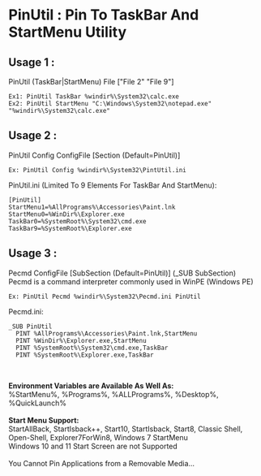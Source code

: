 # PinUtil : Pin To TaskBar And StartMenu Utility

## Usage 1 :
PinUtil (TaskBar|StartMenu) File ["File 2" "File 9"]<br>

```
Ex1: PinUtil TaskBar %windir%\System32\calc.exe
Ex2: PinUtil StartMenu "C:\Windows\System32\notepad.exe" "%windir%\System32\calc.exe"
```

## Usage 2 :
PinUtil Config ConfigFile [Section (Default=PinUtil)]<br>

```
Ex: PinUtil Config %windir%\System32\PintUtil.ini
```
PinUtil.ini (Limited To 9 Elements For TaskBar And StartMenu):<br>

```
[PinUtil]
StartMenu1=%AllPrograms%\Accessories\Paint.lnk
StartMenu0=%WinDir%\Explorer.exe
TaskBar0=%SystemRoot%\System32\cmd.exe
TaskBar9=%SystemRoot%\Explorer.exe
```

## Usage 3 :
Pecmd ConfigFile [SubSection (Default=PinUtil)]   (_SUB SubSection)<br>
Pecmd is a command interpreter commonly used in WinPE (Windows PE)<br>

```
Ex: PinUtil Pecmd %windir%\System32\Pecmd.ini PinUtil
```
Pecmd.ini:<br>
```
_SUB PinUtil
  PINT %AllPrograms%\Accessories\Paint.lnk,StartMenu
  PINT %WinDir%\Explorer.exe,StartMenu
  PINT %SystemRoot%\System32\cmd.exe,TaskBar
  PINT %SystemRoot%\Explorer.exe,TaskBar
```

<br>

**Environment Variables are Available As Well As:**<br>
%StartMenu%, %Programs%, %ALLPrograms%, %Desktop%, %QuickLaunch%<br>
<br>
**Start Menu Support:**<br>
StartAllBack, StartIsback++, Start10, StartIsback, Start8, Classic Shell, Open-Shell, Explorer7ForWin8, Windows 7 StartMenu<br>
Windows 10 and 11 Start Screen are not Supported<br>
<br>
You Cannot Pin Applications from a Removable Media...
